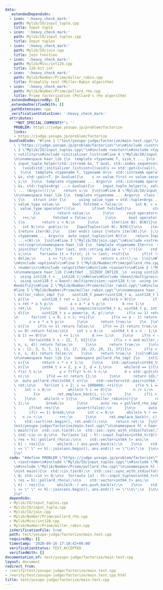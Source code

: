 ```yaml
---
data:
  _extendedDependsOn:
  - icon: ':heavy_check_mark:'
    path: Mylib/IO/input_tuple.cpp
    title: Input tuple
  - icon: ':heavy_check_mark:'
    path: Mylib/IO/input_tuples.cpp
    title: Input tuples
  - icon: ':heavy_check_mark:'
    path: Mylib/IO/join.cpp
    title: join function
  - icon: ':heavy_check_mark:'
    path: Mylib/Misc/int128.cpp
    title: 128-bit int
  - icon: ':heavy_check_mark:'
    path: Mylib/Number/Prime/miller_rabin.cpp
    title: Primality test (Miller-Rabin algorithm)
  - icon: ':heavy_check_mark:'
    path: Mylib/Number/Prime/pollard_rho.cpp
    title: Prime factorization (Pollard's rho algorithm)
  _extendedRequiredBy: []
  _extendedVerifiedWith: []
  _pathExtension: cpp
  _verificationStatusIcon: ':heavy_check_mark:'
  attributes:
    '*NOT_SPECIAL_COMMENTS*': ''
    PROBLEM: https://judge.yosupo.jp/problem/factorize
    links:
    - https://judge.yosupo.jp/problem/factorize
  bundledCode: "#line 1 \"test/yosupo-judge/factorize/main.test.cpp\"\n#define PROBLEM\
    \ \"https://judge.yosupo.jp/problem/factorize\"\n\n#include <iostream>\n#line\
    \ 3 \"Mylib/IO/input_tuples.cpp\"\n#include <vector>\n#include <tuple>\n#include\
    \ <utility>\n#include <initializer_list>\n#line 6 \"Mylib/IO/input_tuple.cpp\"\
    \n\nnamespace haar_lib {\n  template <typename T, size_t ... I>\n  static void\
    \ input_tuple_helper(std::istream &s, T &val, std::index_sequence<I ...>){\n \
    \   (void)std::initializer_list<int>{(void(s >> std::get<I>(val)), 0) ...};\n\
    \  }\n\n  template <typename T, typename U>\n  std::istream& operator>>(std::istream\
    \ &s, std::pair<T, U> &value){\n    s >> value.first >> value.second;\n    return\
    \ s;\n  }\n\n  template <typename ... Args>\n  std::istream& operator>>(std::istream\
    \ &s, std::tuple<Args ...> &value){\n    input_tuple_helper(s, value, std::make_index_sequence<sizeof\
    \ ... (Args)>());\n    return s;\n  }\n}\n#line 8 \"Mylib/IO/input_tuples.cpp\"\
    \n\nnamespace haar_lib {\n  template <typename ... Args>\n  class InputTuples\
    \ {\n    struct iter {\n      using value_type = std::tuple<Args ...>;\n     \
    \ value_type value;\n      bool fetched = false;\n      int N, c = 0;\n\n    \
    \  value_type operator*(){\n        if(not fetched){\n          std::cin >> value;\n\
    \        }\n        return value;\n      }\n\n      void operator++(){\n     \
    \   ++c;\n        fetched = false;\n      }\n\n      bool operator!=(iter &) const\
    \ {\n        return c < N;\n      }\n\n      iter(int N): N(N){}\n    };\n\n \
    \   int N;\n\n  public:\n    InputTuples(int N): N(N){}\n\n    iter begin() const\
    \ {return iter(N);}\n    iter end() const {return iter(N);}\n  };\n\n  template\
    \ <typename ... Args>\n  auto input_tuples(int N){\n    return InputTuples<Args\
    \ ...>(N);\n  }\n}\n#line 3 \"Mylib/IO/join.cpp\"\n#include <sstream>\n#include\
    \ <string>\n\nnamespace haar_lib {\n  template <typename Iter>\n  std::string\
    \ join(Iter first, Iter last, std::string delim = \" \"){\n    std::stringstream\
    \ s;\n\n    for(auto it = first; it != last; ++it){\n      if(it != first) s <<\
    \ delim;\n      s << *it;\n    }\n\n    return s.str();\n  }\n}\n#line 2 \"Mylib/Number/Prime/pollard_rho.cpp\"\
    \n#include <optional>\n#line 5 \"Mylib/Number/Prime/pollard_rho.cpp\"\n#include\
    \ <numeric>\n#include <algorithm>\n#include <cassert>\n#line 2 \"Mylib/Misc/int128.cpp\"\
    \n\nnamespace haar_lib {\n#ifdef __SIZEOF_INT128__\n  using uint128_t = __uint128_t;\n\
    \  using int128_t = __int128_t;\n#else\n#include <boost/multiprecision/cpp_int.hpp>\n\
    \  using uint128_t = boost::multiprecision::uint128_t;\n  using int128_t = boost::multiprecision::int128_t;\n\
    #endif\n}\n#line 2 \"Mylib/Number/Prime/miller_rabin.cpp\"\n#include <cstdint>\n\
    #line 5 \"Mylib/Number/Prime/miller_rabin.cpp\"\n\nnamespace haar_lib {\n  namespace\
    \ miller_rabin_impl {\n    uint128_t power(uint128_t a, uint128_t b, uint128_t\
    \ p){\n      uint128_t ret = 1;\n\n      while(b > 0){\n        if(b & 1) ret\
    \ = ret * a % p;\n        a = a * a % p;\n        b >>= 1;\n      }\n\n      return\
    \ ret;\n    }\n\n    bool is_composite(uint64_t a, uint64_t p, int s, uint64_t\
    \ d){\n      uint128_t x = power(a, d, p);\n\n      if(x == 1) return false;\n\
    \n      for(int i = 0; i < s; ++i){\n        if(x == p - 1) return false;\n  \
    \      x = x * x % p;\n      }\n\n      return true;\n    }\n  }\n\n  bool miller_rabin(uint64_t\
    \ n){\n    if(n <= 1) return false;\n    if(n == 2) return true;\n    if(n % 2\
    \ == 0) return false;\n\n    int s = 0;\n    uint64_t d = n - 1;\n    while((d\
    \ & 1) == 0){\n      s += 1;\n      d >>= 1;\n    }\n\n    if(n < 4759123141){\n\
    \      for(uint64_t x : {2, 7, 61}){\n        if(x < n and miller_rabin_impl::is_composite(x,\
    \ n, s, d)) return false;\n      }\n\n      return true;\n    }\n\n    for(uint64_t\
    \ x : {2, 3, 5, 7, 11, 13, 17, 19, 23, 29, 31, 37}){\n      if(x < n and miller_rabin_impl::is_composite(x,\
    \ n, s, d)) return false;\n    }\n\n    return true;\n  }\n}\n#line 10 \"Mylib/Number/Prime/pollard_rho.cpp\"\
    \n\nnamespace haar_lib {\n  namespace pollard_rho_impl {\n    int128_t f(int128_t\
    \ x){\n      return x * x + 1;\n    }\n\n    std::optional<int64_t> rho(int64_t\
    \ n){\n      int64_t x = 2, y = 2, d = 1;\n\n      while(d == 1){\n        x =\
    \ f(x) % n;\n        y = f(f(y) % n) % n;\n        d = std::gcd(std::abs(x - y),\
    \ n);\n        if(d == n) return {};\n      }\n\n      return {d};\n    }\n  }\n\
    \n  auto pollard_rho(int64_t n){\n    std::vector<std::pair<int64_t, int64_t>>\
    \ ret;\n\n    for(int i = 2; i <= 1000000; ++i){\n      if(n % i == 0){\n    \
    \    int c = 0;\n        while(n % i == 0){\n          n /= i;\n          ++c;\n\
    \        }\n        ret.emplace_back(i, c);\n      }\n      if(i > n) break;\n\
    \    }\n\n    while(n > 1){\n      if(miller_rabin(n)){\n        ret.emplace_back(n,\
    \ 1);\n        break;\n      }\n\n      auto res = pollard_rho_impl::rho(n);\n\
    \      if(not res){\n        assert(false);\n      }\n\n      auto r = *res;\n\
    \      if(r == 1) break;\n\n      int c = 0;\n      while(n % r == 0){\n     \
    \   n /= r;\n        ++c;\n      }\n\n      ret.emplace_back(r, c);\n    }\n\n\
    \    std::sort(ret.begin(), ret.end());\n\n    return ret;\n  }\n}\n#line 7 \"\
    test/yosupo-judge/factorize/main.test.cpp\"\n\nnamespace hl = haar_lib;\n\nint\
    \ main(){\n  std::cin.tie(0);\n  std::ios::sync_with_stdio(false);\n\n  int Q;\
    \ std::cin >> Q;\n\n  for(auto [a] : hl::input_tuples<int64_t>(Q)){\n    auto\
    \ res = hl::pollard_rho(a);\n\n    std::vector<int64_t> ans;\n    for(auto [x,\
    \ k] : res){\n      while(k--) ans.push_back(x);\n    }\n\n    std::cout << ans.size()\
    \ << \" \" << hl::join(ans.begin(), ans.end()) << \"\\n\";\n  }\n\n  return 0;\n\
    }\n"
  code: "#define PROBLEM \"https://judge.yosupo.jp/problem/factorize\"\n\n#include\
    \ <iostream>\n#include \"Mylib/IO/input_tuples.cpp\"\n#include \"Mylib/IO/join.cpp\"\
    \n#include \"Mylib/Number/Prime/pollard_rho.cpp\"\n\nnamespace hl = haar_lib;\n\
    \nint main(){\n  std::cin.tie(0);\n  std::ios::sync_with_stdio(false);\n\n  int\
    \ Q; std::cin >> Q;\n\n  for(auto [a] : hl::input_tuples<int64_t>(Q)){\n    auto\
    \ res = hl::pollard_rho(a);\n\n    std::vector<int64_t> ans;\n    for(auto [x,\
    \ k] : res){\n      while(k--) ans.push_back(x);\n    }\n\n    std::cout << ans.size()\
    \ << \" \" << hl::join(ans.begin(), ans.end()) << \"\\n\";\n  }\n\n  return 0;\n\
    }\n"
  dependsOn:
  - Mylib/IO/input_tuples.cpp
  - Mylib/IO/input_tuple.cpp
  - Mylib/IO/join.cpp
  - Mylib/Number/Prime/pollard_rho.cpp
  - Mylib/Misc/int128.cpp
  - Mylib/Number/Prime/miller_rabin.cpp
  isVerificationFile: true
  path: test/yosupo-judge/factorize/main.test.cpp
  requiredBy: []
  timestamp: '2020-09-16 17:10:42+09:00'
  verificationStatus: TEST_ACCEPTED
  verifiedWith: []
documentation_of: test/yosupo-judge/factorize/main.test.cpp
layout: document
redirect_from:
- /verify/test/yosupo-judge/factorize/main.test.cpp
- /verify/test/yosupo-judge/factorize/main.test.cpp.html
title: test/yosupo-judge/factorize/main.test.cpp
---
```


